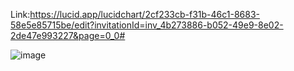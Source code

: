 Link:https://lucid.app/lucidchart/2cf233cb-f31b-46c1-8683-58e5e85715be/edit?invitationId=inv_4b273886-b052-49e9-8e02-2de47e993227&page=0_0#

![image](https://github.com/Project-Impacta/Diagramas-Documentacao/assets/114624530/ae9400d3-3da4-4acc-a22e-7f984c92ecad)




